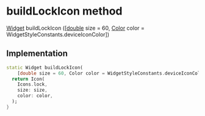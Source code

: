 


# buildLockIcon method








[Widget](https://api.flutter.dev/flutter/widgets/Widget-class.html) buildLockIcon
([[double](https://api.flutter.dev/flutter/dart-core/double-class.html) size = 60, [Color](https://api.flutter.dev/flutter/dart-ui/Color-class.html) color = WidgetStyleConstants.deviceIconColor])








## Implementation

```dart
static Widget buildLockIcon(
    [double size = 60, Color color = WidgetStyleConstants.deviceIconColor]) {
  return Icon(
    Icons.lock,
    size: size,
    color: color,
  );
}
```







